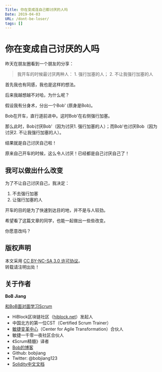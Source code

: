 ```yaml
---
Title: 你在变成连自己都讨厌的人吗
Date: 2019-04-03
URL: /dont-be-loser/ 
tags: []
---
```


# 你在变成自己讨厌的人吗

昨天在朋友圈看到一个朋友的分享：

> 我开车的时候最讨厌两种人： 1. 强行加塞的人； 2. 不让我强行加塞的人

首先我也有同感，我也是这样的想法。

后来我越想越不对哈，为什么呢？

假设我有分身术，分出一个Bob' (原身是Bob)。

Bob在开车，直行道前进中。这时Bob'在右侧强行加塞。

那么此时，Bob讨厌Bob'（因为讨厌1. 强行加塞的人）；而Bob'也讨厌Bob（因为讨厌2. 不让我强行加塞的人）。

结果就是自己讨厌自己啦！

原来自己开车的时候，这么令人讨厌！已经都是自己讨厌自己了！

## 我可以做出什么改变

为了不让自己讨厌自己，我决定：

1. 不去强行加塞
2. 让强行加塞的人

开车的目的是为了快速到达目的地，并不是与人较劲。

希望看了这篇文章的同学，也能一起做出一些些改变。

你愿意改吗？

## 版权声明

本文采用 [CC BY-NC-SA 3.0 许可协议](https://creativecommons.org/licenses/by-nc-sa/3.0/deed.zh)。  
转载请注明出处！

## 关于作者

**BoB Jiang**

[和BoB面对面学习Scrum](https://appmopev1px9533.h5.xiaoeknow.com/homepage) 

- HiBlock区块链社区（[hiblock.net](https://hiblock.net)）发起人  
- 中国北方的第一位CST（Certified Scrum Trainer）  
- [敏捷变革中心](https://www.c4at.cn/)（Center for Agile Transformation）合伙人  
- 敏捷一千零一夜社区合伙人  
- 《Scrum精髓》译者
- [Bob的博客](http://www.bobjiang.com)
- Github: bobjiang
- Twitter: @bobjiang123
- [Solidity中文文档](https://solidity-cn.readthedocs.io/zh/develop/)